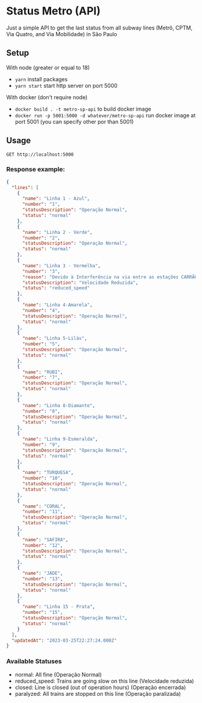# Status Metro (API)

Just a simple API to get the last status from all subway lines (Metrô, CPTM, Via Quatro, and Via Mobilidade) in São Paulo

## Setup

With node (greater or equal to 18)
- `yarn` install packages
- `yarn start` start http server on port 5000

With docker (don't require node)
- `docker build . -t metro-sp-api` to build docker image
- `docker run -p 5001:5000 -d whatever/metro-sp-api` run docker image at port 5001 (you can specify other por than 5001)



## Usage

`GET http://localhost:5000`

### Response example:

```json
{
  "lines": [
    {
      "name": "Linha 1 - Azul",
      "number": "1",
      "statusDescription": "Operação Normal",
      "status": "normal"
    },
    {
      "name": "Linha 2 - Verde",
      "number": "2",
      "statusDescription": "Operação Normal",
      "status": "normal"
    },
    {
      "name": "Linha 3 - Vermelha",
      "number": "3",
      "reason": "Devido à Interferência na via entre as estações CARRÃO ASSAÍ ATACADISTA e PENHA, circulação com velocidade reduzida e maior tempo de parada. Estamos trabalhando para a normalização.",
      "statusDescription": "Velocidade Reduzida",
      "status": "reduced_speed"
    },
    {
      "name": "Linha 4-Amarela",
      "number": "4",
      "statusDescription": "Operação Normal",
      "status": "normal"
    },
    {
      "name": "Linha 5-Lilás",
      "number": "5",
      "statusDescription": "Operação Normal",
      "status": "normal"
    },
    {
      "name": "RUBI",
      "number": "7",
      "statusDescription": "Operação Normal",
      "status": "normal"
    },
    {
      "name": "Linha 8-Diamante",
      "number": "8",
      "statusDescription": "Operação Normal",
      "status": "normal"
    },
    {
      "name": "Linha 9-Esmeralda",
      "number": "9",
      "statusDescription": "Operação Normal",
      "status": "normal"
    },
    {
      "name": "TURQUESA",
      "number": "10",
      "statusDescription": "Operação Normal",
      "status": "normal"
    },
    {
      "name": "CORAL",
      "number": "11",
      "statusDescription": "Operação Normal",
      "status": "normal"
    },
    {
      "name": "SAFIRA",
      "number": "12",
      "statusDescription": "Operação Normal",
      "status": "normal"
    },
    {
      "name": "JADE",
      "number": "13",
      "statusDescription": "Operação Normal",
      "status": "normal"
    },
    {
      "name": "Linha 15 - Prata",
      "number": "15",
      "statusDescription": "Operação Normal",
      "status": "normal"
    }
  ],
  "updatedAt": "2023-03-25T22:27:24.000Z"
}
```

### Available Statuses

- normal: All fine (Operação Normal)
- reduced_speed: Trains are going slow on this line (Velocidade reduzida)
- closed: Line is closed (out of operation hours) (Operação encerrada)
- paralyzed: All trains are stopped on this line (Operação paralizada)
